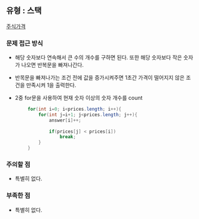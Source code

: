 ## 유형 : 스택
[주식가격](https://school.programmers.co.kr/learn/courses/30/lessons/42584)

### 문제 접근 방식
  - 해당 숫자보다 연속해서 큰 수의 개수를 구하면 된다. 또한 해당 숫자보다 작은 숫자가 나오면 반복문을 빠져나간다.
  - 반목문을 빠져나가는 조건 전에 값을 증가시켜주면 1초간 가격이 떨어지지 않은 조건을 만족시켜 1을 출력한다.

  - 2중 for문을 사용하여 현재 숫자 이상의 숫자 개수를 count
``` Java
        for(int i=0; i<prices.length; i++){
            for(int j=i+1; j<prices.length; j++){
                answer[i]++;
                
                if(prices[j] < prices[i])
                    break;
            }
        }
```

### 주의할 점
  - 특별히 없다.

### 부족한 점
  - 특별히 없다.
